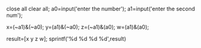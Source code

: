 close all
clear all;
a0=input('enter the number');
a1=input('enter the second num');

x=(~a1)&(~a0);
y=(a1)&(~a0);
z=(~a1)&(a0);
w=(a1)&(a0);

result=[x y z w];
sprintf('%d %d %d %d',result)
